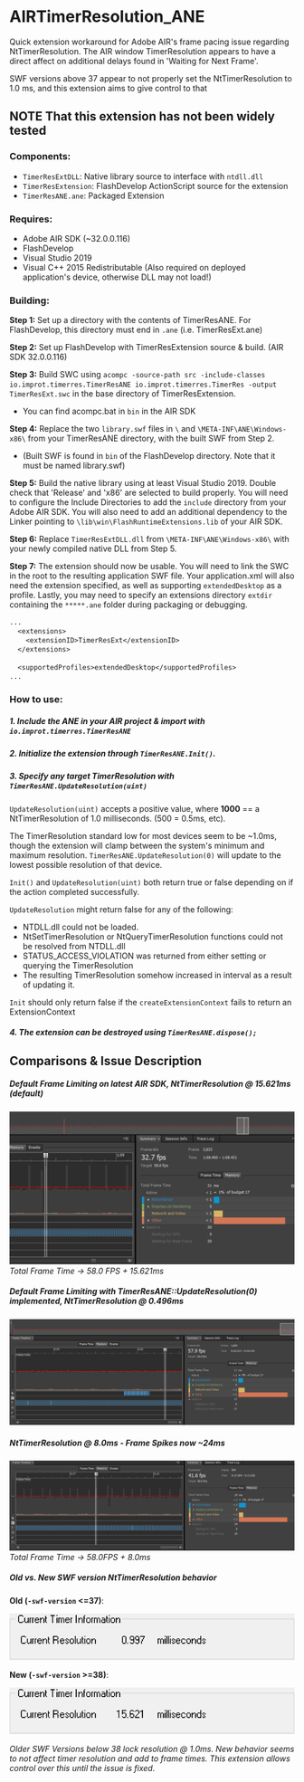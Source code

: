 # AIRTimerResolution_ANE
Quick extension workaround for Adobe AIR's frame pacing issue regarding NtTimerResolution.
The AIR window TimerResolution appears to have a direct affect on additional delays found in 'Waiting for Next Frame'.

SWF versions above 37 appear to not properly set the NtTimerResolution to 1.0 ms, and this extension aims to give control to that

## NOTE That this extension has not been widely tested

### Components:
- `TimerResExtDLL`: Native library source to interface with `ntdll.dll`
- `TimerResExtension`: FlashDevelop ActionScript source for the extension
- `TimerResANE.ane`: Packaged Extension

### Requires:
- Adobe AIR SDK (~32.0.0.116)
- FlashDevelop
- Visual Studio 2019
- Visual C++ 2015 Redistributable (Also required on deployed application's device, otherwise DLL may not load!) 

### Building:
**Step 1:** Set up a directory with the contents of TimerResANE. For FlashDevelop, this directory must end in `.ane` (i.e. TimerResExt.ane)

**Step 2:** Set up FlashDevelop with TimerResExtension source & build. (AIR SDK 32.0.0.116)

**Step 3:** Build SWC using ``acompc -source-path src -include-classes io.improt.timerres.TimerResANE io.improt.timerres.TimerRes -output TimerResExt.swc`` in the base directory of TimerResExtension.
- You can find acompc.bat in `bin` in the AIR SDK

**Step 4:** Replace the two `library.swf` files in `\` and `\META-INF\ANE\Windows-x86\` from your TimerResANE directory, with the built SWF from Step 2. 
- (Built SWF is found in ``bin`` of the FlashDevelop directory. Note that it must be named library.swf)

**Step 5:** Build the native library using at least Visual Studio 2019. Double check that 'Release' and 'x86' are selected to build properly. You will need to configure the Include Directories to add the `include` directory from your Adobe AIR SDK. You will also need to add an additional dependency to the Linker pointing to `\lib\win\FlashRuntimeExtensions.lib` of your AIR SDK. 

**Step 6:** Replace ``TimerResExtDLL.dll`` from `\META-INF\ANE\Windows-x86\` with your newly compiled native DLL from Step 5.

**Step 7:** The extension should now be usable. You will need to link the SWC in the root to the resulting application SWF file. Your application.xml will also need the extension specified, as well as supporting `extendedDesktop` as a profile. Lastly, you may need to specify an extensions directory `extdir` containing the `*****.ane` folder during packaging or debugging.

```
...
  <extensions>
    <extensionID>TimerResExt</extensionID>
  </extensions>
  
  <supportedProfiles>extendedDesktop</supportedProfiles>
...
```

### How to use:
##### 1. Include the ANE in your AIR project & import with `io.improt.timerres.TimerResANE`
##### 2. Initialize the extension through ``TimerResANE.Init()``.
##### 3. Specify any target TimerResolution with ``TimerResANE.UpdateResolution(uint)`` 

``UpdateResolution(uint)`` accepts a positive value, where **1000** == a NtTimerResolution of 1.0 milliseconds. (500 = 0.5ms, etc).

The TimerResolution standard low for most devices seem to be ~1.0ms, though the extension will clamp between the system's minimum and maximum resolution. ``TimerResANE.UpdateResolution(0)`` will update to the lowest possible resolution of that device.

`Init()` and `UpdateResolution(uint)` both return true or false depending on if the action completed successfully.

`UpdateResolution` might return false for any of the following:
- NTDLL.dll could not be loaded.
- NtSetTimerResolution or NtQueryTimerResolution functions could not be resolved from NTDLL.dll
- STATUS_ACCESS_VIOLATION was returned from either setting or querying the TimerResolution
- The resulting TimerResolution somehow increased in interval as a result of updating it.

`Init` should only return false if the `createExtensionContext` fails to return an ExtensionContext

##### 4. The extension can be destroyed using ``TimerResANE.dispose();``


## Comparisons & Issue Description

##### Default Frame Limiting on latest AIR SDK, NtTimerResolution @ 15.621ms (default)
![Standard Issue from default Frame Limiter](img/WithoutANE-58FPS.png)
*Total Frame Time -> 58.0 FPS + 15.621ms*

##### Default Frame Limiting with TimerResANE::UpdateResolution(0) implemented, NtTimerResolution @ 0.496ms
![Issue Resolved](img/WIthANE@0-58FPS.png)

##### NtTimerResolution @ 8.0ms - Frame Spikes now ~24ms
![Demonstration](img/ANE@8-58FPS.png)
*Total Frame Time -> 58.0FPS + 8.0ms* 

##### Old vs. New SWF version NtTimerResolution behavior
**Old (`-swf-version` <=37)**:

![old behavior](img/timerres-oldsdk.png)

**New (`-swf-version` >=38)**:

![new behavior](img/timerres-newsdk.png)

*Older SWF Versions below 38 lock resolution @ 1.0ms. New behavior seems to not affect timer resolution and add to frame times. This extension allows control over this until the issue is fixed.*
